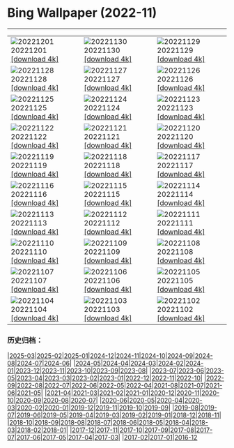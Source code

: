 # Bing Wallpaper (2022-11)
**************

<table><tr><td><img src="https://www.bing.com/th?id=OHR.AntarcticaDay_EN-IN4515439418_1920x1080.jpg" alt="20221201"> 20221201 <a href="https://www.bing.com/th?id=OHR.AntarcticaDay_EN-IN4515439418_UHD.jpg">[download 4k]</a></td><td><img src="https://www.bing.com/th?id=OHR.KhaliyaTopTrek_EN-IN6085442535_1920x1080.jpg" alt="20221130"> 20221130 <a href="https://www.bing.com/th?id=OHR.KhaliyaTopTrek_EN-IN6085442535_UHD.jpg">[download 4k]</a></td><td><img src="https://www.bing.com/th?id=OHR.HeronGiving_EN-IN3807811033_1920x1080.jpg" alt="20221129"> 20221129 <a href="https://www.bing.com/th?id=OHR.HeronGiving_EN-IN3807811033_UHD.jpg">[download 4k]</a></td></tr><tr><td><img src="https://www.bing.com/th?id=OHR.RedPlanetDay_EN-IN3181768065_1920x1080.jpg" alt="20221128"> 20221128 <a href="https://www.bing.com/th?id=OHR.RedPlanetDay_EN-IN3181768065_UHD.jpg">[download 4k]</a></td><td><img src="https://www.bing.com/th?id=OHR.Cecropia_EN-IN6595144388_1920x1080.jpg" alt="20221127"> 20221127 <a href="https://www.bing.com/th?id=OHR.Cecropia_EN-IN6595144388_UHD.jpg">[download 4k]</a></td><td><img src="https://www.bing.com/th?id=OHR.VidhanaSoudha_EN-IN5543965189_1920x1080.jpg" alt="20221126"> 20221126 <a href="https://www.bing.com/th?id=OHR.VidhanaSoudha_EN-IN5543965189_UHD.jpg">[download 4k]</a></td></tr><tr><td><img src="https://www.bing.com/th?id=OHR.OliveTreeDay_EN-IN2858135320_1920x1080.jpg" alt="20221125"> 20221125 <a href="https://www.bing.com/th?id=OHR.OliveTreeDay_EN-IN2858135320_UHD.jpg">[download 4k]</a></td><td><img src="https://www.bing.com/th?id=OHR.RovinjCroatia_EN-IN5575438445_1920x1080.jpg" alt="20221124"> 20221124 <a href="https://www.bing.com/th?id=OHR.RovinjCroatia_EN-IN5575438445_UHD.jpg">[download 4k]</a></td><td><img src="https://www.bing.com/th?id=OHR.HelianthusAnnuus_EN-IN4868983337_1920x1080.jpg" alt="20221123"> 20221123 <a href="https://www.bing.com/th?id=OHR.HelianthusAnnuus_EN-IN4868983337_UHD.jpg">[download 4k]</a></td></tr><tr><td><img src="https://www.bing.com/th?id=OHR.Waterleidingduinen_EN-IN4295260812_1920x1080.jpg" alt="20221122"> 20221122 <a href="https://www.bing.com/th?id=OHR.Waterleidingduinen_EN-IN4295260812_UHD.jpg">[download 4k]</a></td><td><img src="https://www.bing.com/th?id=OHR.FIFA2022_EN-IN0747471587_1920x1080.jpg" alt="20221121"> 20221121 <a href="https://www.bing.com/th?id=OHR.FIFA2022_EN-IN0747471587_UHD.jpg">[download 4k]</a></td><td><img src="https://www.bing.com/th?id=OHR.LandartPainting_EN-IN7351909485_1920x1080.jpg" alt="20221120"> 20221120 <a href="https://www.bing.com/th?id=OHR.LandartPainting_EN-IN7351909485_UHD.jpg">[download 4k]</a></td></tr><tr><td><img src="https://www.bing.com/th?id=OHR.ZNPVR_EN-IN9994229994_1920x1080.jpg" alt="20221119"> 20221119 <a href="https://www.bing.com/th?id=OHR.ZNPVR_EN-IN9994229994_UHD.jpg">[download 4k]</a></td><td><img src="https://www.bing.com/th?id=OHR.IslamicArt_EN-IN9111194134_1920x1080.jpg" alt="20221118"> 20221118 <a href="https://www.bing.com/th?id=OHR.IslamicArt_EN-IN9111194134_UHD.jpg">[download 4k]</a></td><td><img src="https://www.bing.com/th?id=OHR.McKenzieRiverTrail_EN-IN1387365715_1920x1080.jpg" alt="20221117"> 20221117 <a href="https://www.bing.com/th?id=OHR.McKenzieRiverTrail_EN-IN1387365715_UHD.jpg">[download 4k]</a></td></tr><tr><td><img src="https://www.bing.com/th?id=OHR.Unesco50_EN-IN0976809645_1920x1080.jpg" alt="20221116"> 20221116 <a href="https://www.bing.com/th?id=OHR.Unesco50_EN-IN0976809645_UHD.jpg">[download 4k]</a></td><td><img src="https://www.bing.com/th?id=OHR.LontraCanadensis_EN-IN0625737183_1920x1080.jpg" alt="20221115"> 20221115 <a href="https://www.bing.com/th?id=OHR.LontraCanadensis_EN-IN0625737183_UHD.jpg">[download 4k]</a></td><td><img src="https://www.bing.com/th?id=OHR.SanGiovanni_EN-IN0204571624_1920x1080.jpg" alt="20221114"> 20221114 <a href="https://www.bing.com/th?id=OHR.SanGiovanni_EN-IN0204571624_UHD.jpg">[download 4k]</a></td></tr><tr><td><img src="https://www.bing.com/th?id=OHR.FosterCoveredBridge_EN-IN9279266132_1920x1080.jpg" alt="20221113"> 20221113 <a href="https://www.bing.com/th?id=OHR.FosterCoveredBridge_EN-IN9279266132_UHD.jpg">[download 4k]</a></td><td><img src="https://www.bing.com/th?id=OHR.HainesEagle_EN-IN9562184202_1920x1080.jpg" alt="20221112"> 20221112 <a href="https://www.bing.com/th?id=OHR.HainesEagle_EN-IN9562184202_UHD.jpg">[download 4k]</a></td><td><img src="https://www.bing.com/th?id=OHR.MountAbu_EN-IN9235554332_1920x1080.jpg" alt="20221111"> 20221111 <a href="https://www.bing.com/th?id=OHR.MountAbu_EN-IN9235554332_UHD.jpg">[download 4k]</a></td></tr><tr><td><img src="https://www.bing.com/th?id=OHR.BadLightning_EN-IN8659016190_1920x1080.jpg" alt="20221110"> 20221110 <a href="https://www.bing.com/th?id=OHR.BadLightning_EN-IN8659016190_UHD.jpg">[download 4k]</a></td><td><img src="https://www.bing.com/th?id=OHR.HedgehogNest_EN-IN8074931663_1920x1080.jpg" alt="20221109"> 20221109 <a href="https://www.bing.com/th?id=OHR.HedgehogNest_EN-IN8074931663_UHD.jpg">[download 4k]</a></td><td><img src="https://www.bing.com/th?id=OHR.GoldenTemplePunjab_EN-IN9163263543_1920x1080.jpg" alt="20221108"> 20221108 <a href="https://www.bing.com/th?id=OHR.GoldenTemplePunjab_EN-IN9163263543_UHD.jpg">[download 4k]</a></td></tr><tr><td><img src="https://www.bing.com/th?id=OHR.CrestedButteEclispe_EN-IN9293713189_1920x1080.jpg" alt="20221107"> 20221107 <a href="https://www.bing.com/th?id=OHR.CrestedButteEclispe_EN-IN9293713189_UHD.jpg">[download 4k]</a></td><td><img src="https://www.bing.com/th?id=OHR.MarathonSunday_EN-IN5943628545_1920x1080.jpg" alt="20221106"> 20221106 <a href="https://www.bing.com/th?id=OHR.MarathonSunday_EN-IN5943628545_UHD.jpg">[download 4k]</a></td><td><img src="https://www.bing.com/th?id=OHR.Trossachs_EN-IN4509616425_1920x1080.jpg" alt="20221105"> 20221105 <a href="https://www.bing.com/th?id=OHR.Trossachs_EN-IN4509616425_UHD.jpg">[download 4k]</a></td></tr><tr><td><img src="https://www.bing.com/th?id=OHR.Deities_EN-IN6823352594_1920x1080.jpg" alt="20221104"> 20221104 <a href="https://www.bing.com/th?id=OHR.Deities_EN-IN6823352594_UHD.jpg">[download 4k]</a></td><td><img src="https://www.bing.com/th?id=OHR.AmboseliBioshere_EN-IN7057422618_1920x1080.jpg" alt="20221103"> 20221103 <a href="https://www.bing.com/th?id=OHR.AmboseliBioshere_EN-IN7057422618_UHD.jpg">[download 4k]</a></td><td><img src="https://www.bing.com/th?id=OHR.TeaPlantationsMunnar_EN-IN6708509609_1920x1080.jpg" alt="20221102"> 20221102 <a href="https://www.bing.com/th?id=OHR.TeaPlantationsMunnar_EN-IN6708509609_UHD.jpg">[download 4k]</a></td></tr></table>

### 历史归档：

|[2025-03](/../2025-03/2025-03.md)|[2025-02](/../2025-02/2025-02.md)|[2025-01](/../2025-01/2025-01.md)|[2024-12](/../2024-12/2024-12.md)|[2024-11](/../2024-11/2024-11.md)|[2024-10](/../2024-10/2024-10.md)|[2024-09](/../2024-09/2024-09.md)|[2024-08](/../2024-08/2024-08.md)|[2024-07](/../2024-07/2024-07.md)|[2024-06](/../2024-06/2024-06.md)|
|[2024-05](/../2024-05/2024-05.md)|[2024-04](/../2024-04/2024-04.md)|[2024-03](/../2024-03/2024-03.md)|[2024-02](/../2024-02/2024-02.md)|[2024-01](/../2024-01/2024-01.md)|[2023-12](/../2023-12/2023-12.md)|[2023-11](/../2023-11/2023-11.md)|[2023-10](/../2023-10/2023-10.md)|[2023-09](/../2023-09/2023-09.md)|[2023-08](/../2023-08/2023-08.md)|
|[2023-07](/../2023-07/2023-07.md)|[2023-06](/../2023-06/2023-06.md)|[2023-05](/../2023-05/2023-05.md)|[2023-04](/../2023-04/2023-04.md)|[2023-03](/../2023-03/2023-03.md)|[2023-02](/../2023-02/2023-02.md)|[2023-01](/../2023-01/2023-01.md)|[2022-12](/../2022-12/2022-12.md)|[2022-11](/2022-11.md)|[2022-10](/../2022-10/2022-10.md)|
|[2022-09](/../2022-09/2022-09.md)|[2022-08](/../2022-08/2022-08.md)|[2022-07](/../2022-07/2022-07.md)|[2022-06](/../2022-06/2022-06.md)|[2022-05](/../2022-05/2022-05.md)|[2022-04](/../2022-04/2022-04.md)|[2021-08](/../2021-08/2021-08.md)|[2021-07](/../2021-07/2021-07.md)|[2021-06](/../2021-06/2021-06.md)|[2021-05](/../2021-05/2021-05.md)|
|[2021-04](/../2021-04/2021-04.md)|[2021-03](/../2021-03/2021-03.md)|[2021-02](/../2021-02/2021-02.md)|[2021-01](/../2021-01/2021-01.md)|[2020-12](/../2020-12/2020-12.md)|[2020-11](/../2020-11/2020-11.md)|[2020-10](/../2020-10/2020-10.md)|[2020-09](/../2020-09/2020-09.md)|[2020-08](/../2020-08/2020-08.md)|[2020-07](/../2020-07/2020-07.md)|
|[2020-06](/../2020-06/2020-06.md)|[2020-05](/../2020-05/2020-05.md)|[2020-04](/../2020-04/2020-04.md)|[2020-03](/../2020-03/2020-03.md)|[2020-02](/../2020-02/2020-02.md)|[2020-01](/../2020-01/2020-01.md)|[2019-12](/../2019-12/2019-12.md)|[2019-11](/../2019-11/2019-11.md)|[2019-10](/../2019-10/2019-10.md)|[2019-09](/../2019-09/2019-09.md)|
|[2019-08](/../2019-08/2019-08.md)|[2019-07](/../2019-07/2019-07.md)|[2019-06](/../2019-06/2019-06.md)|[2019-05](/../2019-05/2019-05.md)|[2019-04](/../2019-04/2019-04.md)|[2019-03](/../2019-03/2019-03.md)|[2019-02](/../2019-02/2019-02.md)|[2019-01](/../2019-01/2019-01.md)|[2018-12](/../2018-12/2018-12.md)|[2018-11](/../2018-11/2018-11.md)|
|[2018-10](/../2018-10/2018-10.md)|[2018-09](/../2018-09/2018-09.md)|[2018-08](/../2018-08/2018-08.md)|[2018-07](/../2018-07/2018-07.md)|[2018-06](/../2018-06/2018-06.md)|[2018-05](/../2018-05/2018-05.md)|[2018-04](/../2018-04/2018-04.md)|[2018-03](/../2018-03/2018-03.md)|[2018-02](/../2018-02/2018-02.md)|[2018-01](/../2018-01/2018-01.md)|
|[2017-12](/../2017-12/2017-12.md)|[2017-11](/../2017-11/2017-11.md)|[2017-10](/../2017-10/2017-10.md)|[2017-09](/../2017-09/2017-09.md)|[2017-08](/../2017-08/2017-08.md)|[2017-07](/../2017-07/2017-07.md)|[2017-06](/../2017-06/2017-06.md)|[2017-05](/../2017-05/2017-05.md)|[2017-04](/../2017-04/2017-04.md)|[2017-03](/../2017-03/2017-03.md)|
|[2017-02](/../2017-02/2017-02.md)|[2017-01](/../2017-01/2017-01.md)|[2016-12](/../2016-12/2016-12.md)